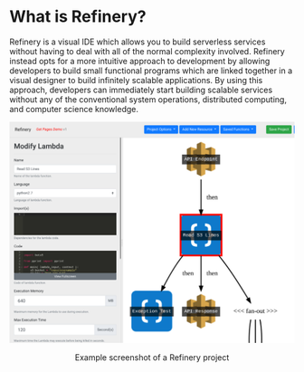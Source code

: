 # What is Refinery?

Refinery is a visual IDE which allows you to build serverless services without having to deal with all of the normal complexity involved. Refinery instead opts for a more intuitive approach to development by allowing developers to build small functional programs which are linked together in a visual designer to build infinitely scalable applications. By using this approach, developers can immediately start building scalable services without any of the conventional system operations, distributed computing, and computer science knowledge.

![](images/refinery-example-screenshot2.png)
<center>Example screenshot of a Refinery project</center>